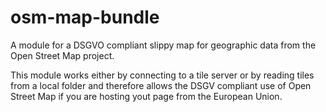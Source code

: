 # osm-map-bundle
A module for a DSGVO compliant slippy map for geographic data from the Open Street Map project.

This module works either by connecting to a tile server or by reading tiles from a local folder and therefore 
allows the DSGV compliant use of Open Street Map if you are hosting yout page from the European Union. 
